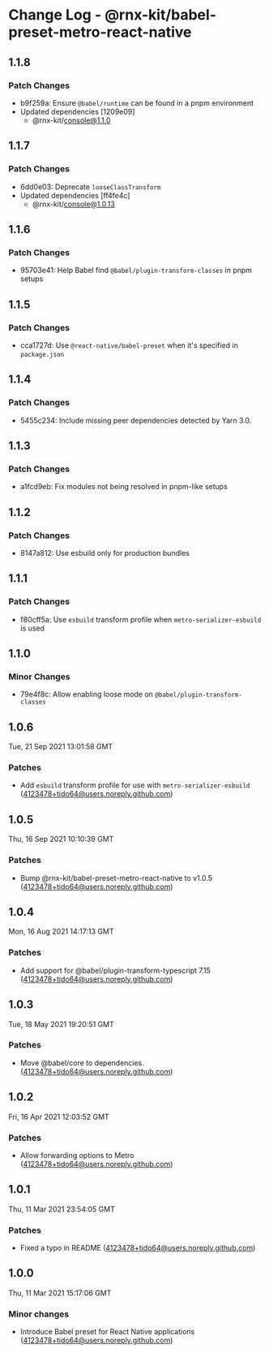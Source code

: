 # Change Log - @rnx-kit/babel-preset-metro-react-native

## 1.1.8

### Patch Changes

- b9f259a: Ensure `@babel/runtime` can be found in a pnpm environment
- Updated dependencies [1209e09]
  - @rnx-kit/console@1.1.0

## 1.1.7

### Patch Changes

- 6dd0e03: Deprecate `looseClassTransform`
- Updated dependencies [ff4fe4c]
  - @rnx-kit/console@1.0.13

## 1.1.6

### Patch Changes

- 95703e41: Help Babel find `@babel/plugin-transform-classes` in pnpm setups

## 1.1.5

### Patch Changes

- cca1727d: Use `@react-native/babel-preset` when it's specified in `package.json`

## 1.1.4

### Patch Changes

- 5455c234: Include missing peer dependencies detected by Yarn 3.0.

## 1.1.3

### Patch Changes

- a1fcd9eb: Fix modules not being resolved in pnpm-like setups

## 1.1.2

### Patch Changes

- 8147a812: Use esbuild only for production bundles

## 1.1.1

### Patch Changes

- f80cff5a: Use `esbuild` transform profile when `metro-serializer-esbuild` is used

## 1.1.0

### Minor Changes

- 79e4f8c: Allow enabling loose mode on `@babel/plugin-transform-classes`

## 1.0.6

Tue, 21 Sep 2021 13:01:58 GMT

### Patches

- Add `esbuild` transform profile for use with `metro-serializer-esbuild` (4123478+tido64@users.noreply.github.com)

## 1.0.5

Thu, 16 Sep 2021 10:10:39 GMT

### Patches

- Bump @rnx-kit/babel-preset-metro-react-native to v1.0.5 (4123478+tido64@users.noreply.github.com)

## 1.0.4

Mon, 16 Aug 2021 14:17:13 GMT

### Patches

- Add support for @babel/plugin-transform-typescript 7.15 (4123478+tido64@users.noreply.github.com)

## 1.0.3

Tue, 18 May 2021 19:20:51 GMT

### Patches

- Move @babel/core to dependencies. (4123478+tido64@users.noreply.github.com)

## 1.0.2

Fri, 16 Apr 2021 12:03:52 GMT

### Patches

- Allow forwarding options to Metro (4123478+tido64@users.noreply.github.com)

## 1.0.1

Thu, 11 Mar 2021 23:54:05 GMT

### Patches

- Fixed a typo in README (4123478+tido64@users.noreply.github.com)

## 1.0.0

Thu, 11 Mar 2021 15:17:06 GMT

### Minor changes

- Introduce Babel preset for React Native applications (4123478+tido64@users.noreply.github.com)
